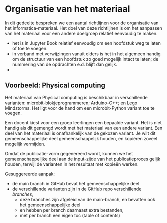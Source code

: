 # Organisatie van het materiaal

In dit gedeelte bespreken we een aantal richtlijnen voor de organisatie van het informatica-materiaal.
Het doel van deze richtlijnen is om het aanpassen van het materiaal voor een andere doelgroep relatief eenvoudig te maken.

* het is in Jupyter Book relatief eenvoudig om een hoofdstuk weg te laten of toe te voegen.
* in verband met verwijzingen vanuit elders is het in het algemeen handig om de structuur van een hoofdstuk zo goed mogelijk intact te laten; de nummering van de opdrachten e.d. blijft dan gelijk.
* 

## Voorbeeld: Physical computing

Het materiaal van Physical computing is beschikbaar in verschillende varianten: microbit-blokjeprogrammeren; Arduino-C++; en Lego Mindstorms. Het ligt voor de hand om een microbit-Python variant toe te voegen.

Een docent kiest voor een groep leerlingen een bepaalde variant. Het is niet handig als dit gemengd wordt met het materiaal van een andere variant.
Een deel van het materiaal is onafhankelijk van de gekozen variant. Je wilt dit gemeenschappelijke deel gemeenschappelijk  houden, en kopiëren zoveel mogelijk vermijden.

Omdat de publicatie-vorm gegenereerd wordt, kunnen we het gemeenschappelijke deel aan de input-zijde van het publicatieproces gelijk houden, terwijl de varianten in het resultaat met kopieën werken.

Gesuggereerde aanpak:

* de main branch in GitHub bevat het gemeenschappelijke deel
* de verschillende varianten zijn in de GitHub repo verschillende *branches*, 
    * deze branches zijn afgeleid van de main-branch, en bevatten ook het gemeenschappelijke deel
    * en hebben per branch daarnaast extra bestanden,
    * met per branch een eigen toc (table of contents)

